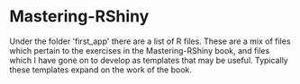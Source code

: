 # Mastering-RShiny
Under the folder 'first_app' there are a list of R files. These are a mix of files which pertain to the exercises in the Mastering-RShiny book, and files which I have gone on to develop as templates that may be useful. Typically these templates expand on the work of the book.
